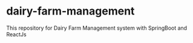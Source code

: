 # dairy-farm-management
This repository for Dairy Farm Management system with SpringBoot and ReactJs
